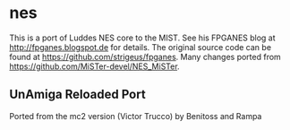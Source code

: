 # nes
 This is a port of Luddes NES core to the MIST. See his FPGANES blog at http://fpganes.blogspot.de for details. The original source code can be found at https://github.com/strigeus/fpganes.
Many changes ported from https://github.com/MiSTer-devel/NES_MiSTer.

## UnAmiga Reloaded Port
 Ported from the mc2 version (Victor Trucco) by Benitoss and Rampa
